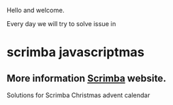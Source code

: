 Hello and welcome.

Every day we will try to solve issue in 

# scrimba javascriptmas

## More information [Scrimba](https://scrimba.com/) website.


Solutions for Scrimba Christmas advent calendar 
